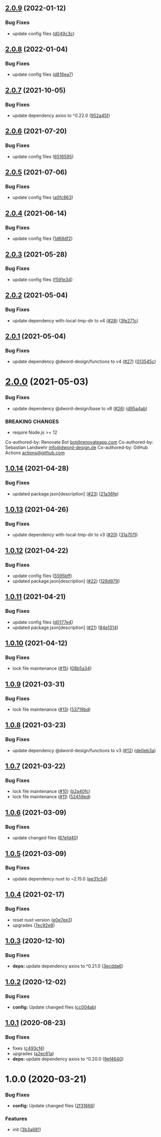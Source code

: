 ## [2.0.9](https://github.com/dword-design/nuxt-express-server/compare/v2.0.8...v2.0.9) (2022-01-12)


### Bug Fixes

* update config files ([d049c3c](https://github.com/dword-design/nuxt-express-server/commit/d049c3c0c60b4893f39cc9bb74dca63777d77dbf))

## [2.0.8](https://github.com/dword-design/nuxt-express-server/compare/v2.0.7...v2.0.8) (2022-01-04)


### Bug Fixes

* update config files ([d816ea7](https://github.com/dword-design/nuxt-express-server/commit/d816ea72d4c15fe3546a62b048c33f4cc7c866a5))

## [2.0.7](https://github.com/dword-design/nuxt-express-server/compare/v2.0.6...v2.0.7) (2021-10-05)


### Bug Fixes

* update dependency axios to ^0.22.0 ([952a45f](https://github.com/dword-design/nuxt-express-server/commit/952a45fbd4791198253b5387b27aea4506e2cb3e))

## [2.0.6](https://github.com/dword-design/nuxt-express-server/compare/v2.0.5...v2.0.6) (2021-07-20)


### Bug Fixes

* update config files ([6516595](https://github.com/dword-design/nuxt-express-server/commit/65165954308f0cf736223cb6051625103d41bcdd))

## [2.0.5](https://github.com/dword-design/nuxt-express-server/compare/v2.0.4...v2.0.5) (2021-07-06)


### Bug Fixes

* update config files ([a0fc863](https://github.com/dword-design/nuxt-express-server/commit/a0fc86336dff6f6d498d2d1486ec4451052e2d55))

## [2.0.4](https://github.com/dword-design/nuxt-express-server/compare/v2.0.3...v2.0.4) (2021-06-14)


### Bug Fixes

* update config files ([1d68df2](https://github.com/dword-design/nuxt-express-server/commit/1d68df23fdcc4f050eaf523e0296ae5c2b4e03f4))

## [2.0.3](https://github.com/dword-design/nuxt-express-server/compare/v2.0.2...v2.0.3) (2021-05-28)


### Bug Fixes

* update config files ([f591e34](https://github.com/dword-design/nuxt-express-server/commit/f591e34ccde9b51da7324be5aa9448506d5c1b8d))

## [2.0.2](https://github.com/dword-design/nuxt-express-server/compare/v2.0.1...v2.0.2) (2021-05-04)


### Bug Fixes

* update dependency with-local-tmp-dir to v4 ([#28](https://github.com/dword-design/nuxt-express-server/issues/28)) ([3fe271c](https://github.com/dword-design/nuxt-express-server/commit/3fe271ca34c539bf4e127ef27dabc6ff394138eb))

## [2.0.1](https://github.com/dword-design/nuxt-express-server/compare/v2.0.0...v2.0.1) (2021-05-04)


### Bug Fixes

* update dependency @dword-design/functions to v4 ([#27](https://github.com/dword-design/nuxt-express-server/issues/27)) ([013545c](https://github.com/dword-design/nuxt-express-server/commit/013545c502223b78e63de922a0b500bb53ca56d1))

# [2.0.0](https://github.com/dword-design/nuxt-express-server/compare/v1.0.14...v2.0.0) (2021-05-03)


### Bug Fixes

* update dependency @dword-design/base to v8 ([#26](https://github.com/dword-design/nuxt-express-server/issues/26)) ([d95a4ab](https://github.com/dword-design/nuxt-express-server/commit/d95a4abe3f3f2e1663d7e96a5010d464e2f72c17))


### BREAKING CHANGES

* require Node.js >= 12

Co-authored-by: Renovate Bot <bot@renovateapp.com>
Co-authored-by: Sebastian Landwehr <info@dword-design.de>
Co-authored-by: GitHub Actions <actions@github.com>

## [1.0.14](https://github.com/dword-design/nuxt-express-server/compare/v1.0.13...v1.0.14) (2021-04-28)


### Bug Fixes

* updated package.json[description] ([#23](https://github.com/dword-design/nuxt-express-server/issues/23)) ([21a36fe](https://github.com/dword-design/nuxt-express-server/commit/21a36fed1baab5568fba8867b584d7f4053d6d3a))

## [1.0.13](https://github.com/dword-design/nuxt-express-server/compare/v1.0.12...v1.0.13) (2021-04-26)


### Bug Fixes

* update dependency with-local-tmp-dir to v3 ([#20](https://github.com/dword-design/nuxt-express-server/issues/20)) ([31a7011](https://github.com/dword-design/nuxt-express-server/commit/31a701105d7fc76df74eae240ebdbd7750340fc4))

## [1.0.12](https://github.com/dword-design/nuxt-express-server/compare/v1.0.11...v1.0.12) (2021-04-22)


### Bug Fixes

* update config files ([5595bff](https://github.com/dword-design/nuxt-express-server/commit/5595bffd362be21d2a4fef749ff2483cf5abdef4))
* updated package.json[description] ([#22](https://github.com/dword-design/nuxt-express-server/issues/22)) ([128d979](https://github.com/dword-design/nuxt-express-server/commit/128d9790d10851c52d632dbaf2570b5fb79e1fd8))

## [1.0.11](https://github.com/dword-design/nuxt-express-server/compare/v1.0.10...v1.0.11) (2021-04-21)


### Bug Fixes

* update config files ([d0177e4](https://github.com/dword-design/nuxt-express-server/commit/d0177e489377327413eff00a2c241b8b626d820d))
* updated package.json[description] ([#21](https://github.com/dword-design/nuxt-express-server/issues/21)) ([84e1314](https://github.com/dword-design/nuxt-express-server/commit/84e1314a590efccd907277f210019fa895b4a904))

## [1.0.10](https://github.com/dword-design/nuxt-express-server/compare/v1.0.9...v1.0.10) (2021-04-12)


### Bug Fixes

* lock file maintenance ([#15](https://github.com/dword-design/nuxt-express-server/issues/15)) ([08b5a34](https://github.com/dword-design/nuxt-express-server/commit/08b5a3467c89101f42604f200428c8cfcc9e00fc))

## [1.0.9](https://github.com/dword-design/nuxt-express-server/compare/v1.0.8...v1.0.9) (2021-03-31)


### Bug Fixes

* lock file maintenance ([#13](https://github.com/dword-design/nuxt-express-server/issues/13)) ([53719bd](https://github.com/dword-design/nuxt-express-server/commit/53719bd33c9f2f5a47efba0ed6e4ff2cd7ac9472))

## [1.0.8](https://github.com/dword-design/nuxt-express-server/compare/v1.0.7...v1.0.8) (2021-03-23)


### Bug Fixes

* update dependency @dword-design/functions to v3 ([#12](https://github.com/dword-design/nuxt-express-server/issues/12)) ([de0eb3a](https://github.com/dword-design/nuxt-express-server/commit/de0eb3a96e3b66ca31b2485e9829775b8dd5c23d))

## [1.0.7](https://github.com/dword-design/nuxt-express-server/compare/v1.0.6...v1.0.7) (2021-03-22)


### Bug Fixes

* lock file maintenance ([#10](https://github.com/dword-design/nuxt-express-server/issues/10)) ([b2a40fc](https://github.com/dword-design/nuxt-express-server/commit/b2a40fc98264a69ad2b49450a254321a9dddc998))
* lock file maintenance ([#11](https://github.com/dword-design/nuxt-express-server/issues/11)) ([52458ed](https://github.com/dword-design/nuxt-express-server/commit/52458edde0031665facf25817f0d2fab93fc7b11))

## [1.0.6](https://github.com/dword-design/nuxt-express-server/compare/v1.0.5...v1.0.6) (2021-03-09)


### Bug Fixes

* update changed files ([87efd40](https://github.com/dword-design/nuxt-express-server/commit/87efd40d026e08676272a4fb5a47a4eb7ac6c211))

## [1.0.5](https://github.com/dword-design/nuxt-express-server/compare/v1.0.4...v1.0.5) (2021-03-09)


### Bug Fixes

* update dependency nuxt to ~2.15.0 ([ee31c54](https://github.com/dword-design/nuxt-express-server/commit/ee31c545a863581e3b55eb289cca323f38babce5))

## [1.0.4](https://github.com/dword-design/nuxt-express-server/compare/v1.0.3...v1.0.4) (2021-02-17)


### Bug Fixes

* reset nuxt version ([e0e7ee3](https://github.com/dword-design/nuxt-express-server/commit/e0e7ee37bb8ec3d547ab011351992616441076f3))
* upgrades ([7ec92e8](https://github.com/dword-design/nuxt-express-server/commit/7ec92e84444e69549692de7a6031a56d17d343e5))

## [1.0.3](https://github.com/dword-design/nuxt-express-server/compare/v1.0.2...v1.0.3) (2020-12-10)


### Bug Fixes

* **deps:** update dependency axios to ^0.21.0 ([3ecdda6](https://github.com/dword-design/nuxt-express-server/commit/3ecdda69e21b317b8ea3d4cfd7437180d3f8ce1e))

## [1.0.2](https://github.com/dword-design/nuxt-express-server/compare/v1.0.1...v1.0.2) (2020-12-02)


### Bug Fixes

* **config:** Update changed files ([cc004ab](https://github.com/dword-design/nuxt-express-server/commit/cc004abca04253ae9ce8a52f315d8e8854cecf41))

## [1.0.1](https://github.com/dword-design/nuxt-express-server/compare/v1.0.0...v1.0.1) (2020-08-23)


### Bug Fixes

* fixes ([c493cf4](https://github.com/dword-design/nuxt-express-server/commit/c493cf421fa642c95e9b2c910f094e92a5693f2a))
* upgrades ([a2ec61a](https://github.com/dword-design/nuxt-express-server/commit/a2ec61a4fefd74ff8341daa0f1a3ebfead705fed))
* **deps:** update dependency axios to ^0.20.0 ([9ef4640](https://github.com/dword-design/nuxt-express-server/commit/9ef46406389c4e2af5bf53047ce3148bd8394def))

# 1.0.0 (2020-03-21)


### Bug Fixes

* **config:** Update changed files ([2f31666](https://github.com/dword-design/nuxt-express-server/commit/2f316669c9db18d9ebe4fb0fc2061d0e4315e089))


### Features

* init ([3b3a681](https://github.com/dword-design/nuxt-express-server/commit/3b3a68183d86d330f4a8a7c2eb12350e1ce5a4de))
